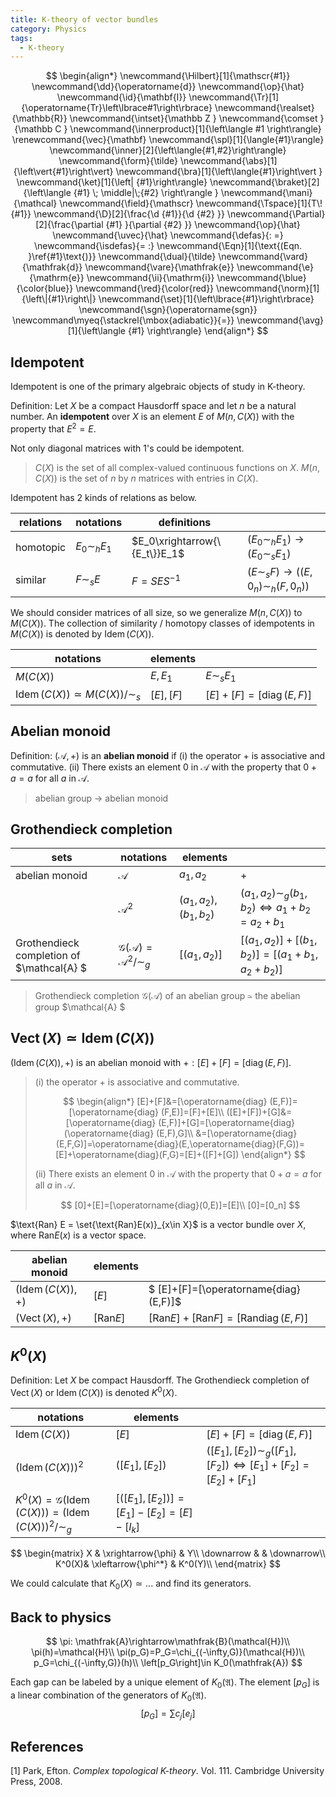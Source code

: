 ```yaml
---
title: K-theory of vector bundles
category: Physics
tags:
  - K-theory
---
```




$$
\begin{align*}
\newcommand{\Hilbert}[1]{\mathscr{#1}}
\newcommand{\dd}{\operatorname{d}}
\newcommand{\op}{\hat}
\newcommand{\id}{\mathbf{I}}
\newcommand{\Tr}[1]{\operatorname{Tr}\left\lbrace#1\right\rbrace}
\newcommand{\realset}{\mathbb{R}}
\newcommand{\intset}{\mathbb Z }
\newcommand{\comset }{\mathbb C }
\newcommand{\innerproduct}[1]{\left\langle #1 \right\rangle}
\renewcommand{\vec}{\mathbf}
\newcommand{\spl}[1]{\langle{#1}\rangle}
\newcommand{\inner}[2]{\left\langle{#1,#2}\right\rangle}
\newcommand{\form}{\tilde}
\newcommand{\abs}[1]{\left\vert{#1}\right\vert}
\newcommand{\bra}[1]{\left\langle{#1}\right\vert }
\newcommand{\ket}[1]{\left| {#1}\right\rangle}
\newcommand{\braket}[2]{\left\langle {#1} \; \middle|\;{#2} \right\rangle }
\newcommand{\mani}{\mathcal}
\newcommand{\field}{\mathscr}
\newcommand{\Tspace}[1]{T\! {#1}}
\newcommand{\D}[2]{\frac{\d {#1}}{\d {#2} }}
\newcommand{\Partial}[2]{\frac{\partial {#1} }{\partial {#2} }}
\newcommand{\op}{\hat}
\newcommand{\uvec}{\hat}
\newcommand{\defas}{: =}
\newcommand{\isdefas}{= :}
\newcommand{\Eqn}[1]{\text{(Eqn. }\ref{#1}\text{)}}
\newcommand{\dual}{\tilde}
\newcommand{\vard}{\mathfrak{d}}
\newcommand{\vare}{\mathfrak{e}}
\newcommand{\e}{\mathrm{e}}
\newcommand{\ii}{\mathrm{i}}
\newcommand{\blue}{\color{blue}}
\newcommand{\red}{\color{red}}
\newcommand{\norm}[1]{\left\|{#1}\right\|}
\newcommand{\set}[1]{\left\lbrace{#1}\right\rbrace}
\newcommand{\sgn}{\operatorname{sgn}}
\newcommand\myeq{\stackrel{\mbox{adiabatic}}{=}}
\newcommand{\avg}[1]{\left\langle {#1} \right\rangle}
\end{align*}
$$

## Idempotent

Idempotent is one of the primary algebraic objects of study in K-theory.

Definition: Let $X$ be a compact Hausdorff space and let $n$ be a natural number. An **idempotent** over $X$ is an element $E$ of $M(n,C(X))$ with the property that $E^2=E$.

Not only diagonal matrices with 1's could be idempotent.

>$C(X)$ is the set of all complex-valued continuous functions on $X$. $M(n,C(X))$ is the set of $n$ by $n$ matrices with entries in $C(X)$.

Idempotent has 2 kinds of relations as below.

| relations | notations       | definitions                   |                                                              |
| --------- | --------------- | ----------------------------- | ------------------------------------------------------------ |
| homotopic | $E_0\sim_h E_1$ | $E_0\xrightarrow{\{E_t\}}E_1$ | $\left(E_0\sim_h E_1\right)\rightarrow\left(E_0\sim_s E_1\right)$ |
| similar   | $F\sim_s E$     | $F=SES^{-1}$                  | $\left(E\sim_s F\right)\rightarrow\left((E,0_n)\sim_h (F,0_n)\right)$ |

We should consider matrices of all size, so we generalize $M(n,C(X))$ to $M(C(X))$. The collection of similarity / homotopy classes of idempotents in $M(C(X))$ is denoted by $\operatorname{Idem} (C(X))$.​

| notations                                         | elements  |                                       |
| ------------------------------------------------- | --------- | ------------------------------------- |
| $M(C(X))$                                         | $E,E_1$   | $E\sim_s E_1$                         |
| $\operatorname{Idem} (C(X))\simeq M(C(X))/\sim_s$ | $[E],[F]$ | $[E]+[F]=[\operatorname{diag} (E,F)]$ |

## Abelian monoid 

Definition: $(\mathcal{A},+)$ is an **abelian monoid** if (i) the operator $+$ is associative and commutative. (ii) There exists an element $0$ in $\mathcal{A}$ with the property that $0+a=a$ for all $a$ in $\mathcal{A}$.

>abelian group $\rightarrow$ abelian monoid

## Grothendieck completion

| sets                                      | notations                                        | elements              |                                                |
| ----------------------------------------- | ------------------------------------------------ | --------------------- | ---------------------------------------------- |
| abelian monoid                            | $\mathcal{A}$                                    | $a_1,a_2$             | $+$                                            |
|                                           | $\mathcal{A} ^2$                                 | $(a_1,a_2),(b_1,b_2)$ | $(a_1,a_2)\sim_g(b_1,b_2)\iff a_1+b_2=a_2+b_1$ |
| Grothendieck completion of $\mathcal{A} $ | $\mathcal{G}(\mathcal{A})=\mathcal{A} ^2/\sim_g$ | $[(a_1,a_2)]$         | $[(a_1,a_2)]+[(b_1,b_2)]=[(a_1+b_1,a_2+b_2)]$  |

>Grothendieck completion $\mathcal{G}(\mathcal{A})$ of an abelian group $\simeq$ the abelian group $\mathcal{A} $

## $\operatorname{Vect}(X)\simeq\operatorname{Idem}(C(X))$

$(\operatorname{Idem}(C(X)),+)$ is an abelian monoid with $+:[E]+[F]=[\operatorname{diag} (E,F)]$.

>(i) the operator $+$ is associative and commutative.
> 
>$$
>\begin{align*}
>[E]+[F]&=[\operatorname{diag} (E,F)]=[\operatorname{diag} (F,E)]=[F]+[E]\\ 
>([E]+[F])+[G]&=[\operatorname{diag} (E,F)]+[G]=[\operatorname{diag}(\operatorname{diag} (E,F),G]\\
>&=[\operatorname{diag}(E,F,G)]=\operatorname{diag}(E,\operatorname{diag}(F,G))=[E]+\operatorname{diag}(F,G)=[E]+([F]+[G])
>\end{align*}
>$$
>
>(ii) There exists an element $0$ in $\mathcal{A}$ with the property that $0+a=a$ for all $a$ in $\mathcal{A}$.
>
>$$
>[0]+[E]=[\operatorname{diag}(0,E)]=[E]\\ 
>[0]=[0_n]
>$$

$\text{Ran} E = \set{\text{Ran}E(x)}_{x\in X}$ is a vector bundle over $X$, where  $\text{Ran}E(x)$ is a vector space. 

| abelian monoid                  | elements        |                                                              |
| ------------------------------- | --------------- | ------------------------------------------------------------ |
| $(\operatorname{Idem}(C(X)),+)$ | $[E]$           | $ [E]+[F]=[\operatorname{diag} (E,F)]$                       |
| $(\operatorname{Vect} (X),+)$   | $[\text{Ran}E]$ | $[\text{Ran}E]+[\text{Ran}F]=[\text{Ran}\operatorname{diag} (E,F)]$ |



## $K^0(X)$

Definition: Let $X$ be compact Hausdorff. The Grothendieck completion of $\operatorname{Vect}(X)$ or $\operatorname{Idem}(C(X))$ is denoted $K^0(X)$.

| notations                                                    | elements                                |                                                              |
| ------------------------------------------------------------ | --------------------------------------- | ------------------------------------------------------------ |
| $\operatorname{Idem}(C(X))$                                  | $[E]$                                   | $[E]+[F]=[\operatorname{diag} (E,F)]$                        |
| $(\operatorname{Idem}(C(X))) ^2$                             | $([E_1],[E_2])$                         | $([E_1],[E_2])\sim_g([F_1],[F_2])\iff [E_1]+[F_2]=[E_2]+[F_1]$ |
| $K^0(X)=\mathcal{G}(\operatorname{Idem}(C(X)))=(\operatorname{Idem}(C(X))) ^2/\sim_g$ | $[([E_1],[E_2])]=[E_1]-[E_2]=[E]-[I_k]$ |                                                              |

$$
\begin{matrix}
X & \xrightarrow{\phi} & Y\\
\downarrow & & \downarrow\\
K^0(X)& \xleftarrow{\phi^*} & K^0(Y)\\
\end{matrix}
$$

We could calculate that $K_0(X)\simeq...$ and find its generators.

## Back to physics

$$
\pi: \mathfrak{A}\rightarrow\mathfrak{B}(\mathcal{H})\\
\pi(h)=\mathcal{H}\\
\pi(p_G)=P_G=\chi_{(-\infty,G)}(\mathcal{H})\\
p_G=\chi_{(-\infty,G)}(h)\\
\left[p_G\right]\in K_0(\mathfrak{A})
$$

Each gap can be labeled by a unique element of $K_0(\mathfrak{A})$. The element $\left[p_G\right]$ is a linear combination of the generators of $K_0(\mathfrak{A})$.
$$
\left[p_G\right]=\sum c_j [e_j]
$$





## References

[1] Park, Efton. *Complex topological K-theory*. Vol. 111. Cambridge University Press, 2008.